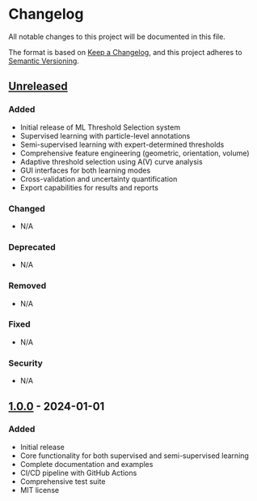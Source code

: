 # Changelog

All notable changes to this project will be documented in this file.

The format is based on [Keep a Changelog](https://keepachangelog.com/en/1.0.0/),
and this project adheres to [Semantic Versioning](https://semver.org/spec/v2.0.0.html).

## [Unreleased]

### Added
- Initial release of ML Threshold Selection system
- Supervised learning with particle-level annotations
- Semi-supervised learning with expert-determined thresholds
- Comprehensive feature engineering (geometric, orientation, volume)
- Adaptive threshold selection using A(V) curve analysis
- GUI interfaces for both learning modes
- Cross-validation and uncertainty quantification
- Export capabilities for results and reports

### Changed
- N/A

### Deprecated
- N/A

### Removed
- N/A

### Fixed
- N/A

### Security
- N/A

## [1.0.0] - 2024-01-01

### Added
- Initial release
- Core functionality for both supervised and semi-supervised learning
- Complete documentation and examples
- CI/CD pipeline with GitHub Actions
- Comprehensive test suite
- MIT license

[Unreleased]: https://github.com/yourusername/ml-threshold-selection/compare/v1.0.0...HEAD
[1.0.0]: https://github.com/yourusername/ml-threshold-selection/releases/tag/v1.0.0
